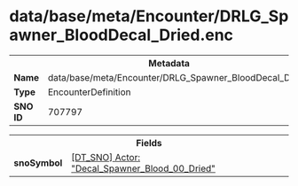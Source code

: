 <h1>data/base/meta/Encounter/DRLG_Spawner_BloodDecal_Dried.enc</h1><table><tr><th colspan="100%">Metadata</th></tr><tr><td><b>Name</b></td><td>data/base/meta/Encounter/DRLG_Spawner_BloodDecal_Dried.enc</td></tr><tr><td><b>Type</b></td><td>EncounterDefinition</td></tr><tr><td><b>SNO ID</b></td><td>707797</td></tr></table>

<table><tr><th colspan="100%">Fields</th></tr><tr><td><b>snoSymbol</b></td><td><a href="..\Actor\Decal_Spawner_Blood_00_Dried.acr">[DT_SNO] Actor: "Decal_Spawner_Blood_00_Dried"</a></td></tr></table>

